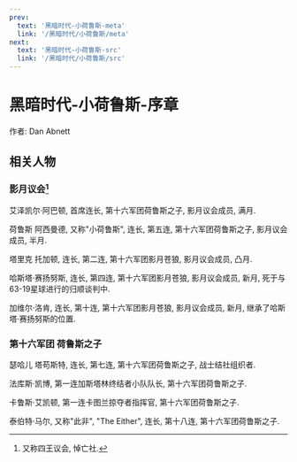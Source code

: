 ```yaml
---
prev:
  text: '黑暗时代-小荷鲁斯-meta'
  link: '/黑暗时代/小荷鲁斯/meta'
next:
  text: '黑暗时代-小荷鲁斯-src'
  link: '/黑暗时代/小荷鲁斯/src'
---
```


# 黑暗时代-小荷鲁斯-序章

作者: Dan Abnett

## 相关人物

### 影月议会[^1]

艾泽凯尔·阿巴顿, 首席连长, 第十六军团荷鲁斯之子, 影月议会成员, 满月.

荷鲁斯 阿西曼德, 又称"小荷鲁斯", 连长, 第五连, 第十六军团荷鲁斯之子, 影月议会成员, 半月.

塔里克 托加顿, 连长, 第二连, 第十六军团影月苍狼, 影月议会成员, 凸月.

哈斯塔·赛扬努斯, 连长, 第四连, 第十六军团影月苍狼, 影月议会成员, 新月, 死于与63-19星球进行的归顺谈判中.

加维尔·洛肯, 连长, 第十连, 第十六军团影月苍狼, 影月议会成员, 新月, 继承了哈斯塔·赛扬努斯的位置.

### 第十六军团 荷鲁斯之子

瑟哈儿 塔苟斯特, 连长, 第七连, 第十六军团荷鲁斯之子, 战士结社组织者.

法库斯·凯博, 第一连加斯塔林终结者小队队长, 第十六军团荷鲁斯之子.

卡鲁斯·艾凯顿, 第一连卡图兰掠夺者指挥官, 第十六军团荷鲁斯之子.

泰伯特·马尔, 又称"此非", "The Either", 连长, 第十八连, 第十六军团荷鲁斯之子.

[^1]: 又称四王议会, 悼亡社.
